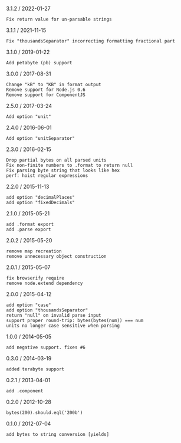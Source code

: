 3.1.2 / 2022-01-27

    Fix return value for un-parsable strings

3.1.1 / 2021-11-15

    Fix "thousandsSeparator" incorrecting formatting fractional part

3.1.0 / 2019-01-22

    Add petabyte (pb) support

3.0.0 / 2017-08-31

    Change "kB" to "KB" in format output
    Remove support for Node.js 0.6
    Remove support for ComponentJS

2.5.0 / 2017-03-24

    Add option "unit"

2.4.0 / 2016-06-01

    Add option "unitSeparator"

2.3.0 / 2016-02-15

    Drop partial bytes on all parsed units
    Fix non-finite numbers to .format to return null
    Fix parsing byte string that looks like hex
    perf: hoist regular expressions

2.2.0 / 2015-11-13

    add option "decimalPlaces"
    add option "fixedDecimals"

2.1.0 / 2015-05-21

    add .format export
    add .parse export

2.0.2 / 2015-05-20

    remove map recreation
    remove unnecessary object construction

2.0.1 / 2015-05-07

    fix browserify require
    remove node.extend dependency

2.0.0 / 2015-04-12

    add option "case"
    add option "thousandsSeparator"
    return "null" on invalid parse input
    support proper round-trip: bytes(bytes(num)) === num
    units no longer case sensitive when parsing

1.0.0 / 2014-05-05

    add negative support. fixes #6

0.3.0 / 2014-03-19

    added terabyte support

0.2.1 / 2013-04-01

    add .component

0.2.0 / 2012-10-28

    bytes(200).should.eql('200b')

0.1.0 / 2012-07-04

    add bytes to string conversion [yields]
